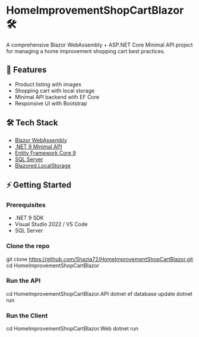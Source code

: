 # HomeImprovementShopCartBlazor 🛠️

A comprehensive Blazor WebAssembly + ASP.NET Core Minimal API project for managing a home improvement shopping cart best practices.

## 🚀 Features
- Product listing with images
- Shopping cart with local storage
- Minimal API backend with EF Core
- Responsive UI with Bootstrap

## 🛠️ Tech Stack
- [Blazor WebAssembly](https://dotnet.microsoft.com/apps/aspnet/web-apps/blazor)
- [.NET 9 Minimal API](https://learn.microsoft.com/aspnet/core/fundamentals/minimal-apis)
- [Entity Framework Core 9](https://learn.microsoft.com/ef/core)
- [SQL Server](https://www.microsoft.com/sql-server)
- [Blazored.LocalStorage](https://github.com/Blazored/LocalStorage)

## ⚡ Getting Started

### Prerequisites
- .NET 9 SDK
- Visual Studio 2022 / VS Code
- SQL Server

### Clone the repo
git clone https://github.com/Shazia72/HomeImprovementShopCartBlazor.git
cd HomeImprovementShopCartBlazor

### Run the API
cd HomeImprovementShopCartBlazor.API
dotnet ef database update
dotnet run

### Run the Client
cd HomeImprovementShopCartBlazor.Web
dotnet run

